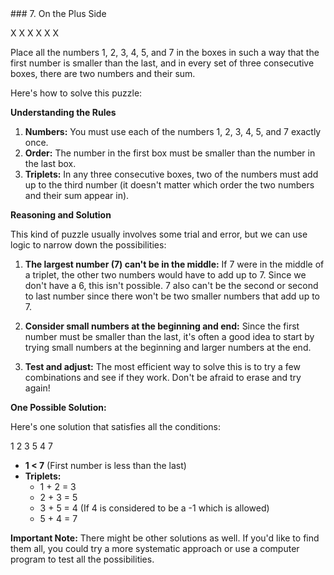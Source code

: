 <USER>
### 7. On the Plus Side

X X X X X X

Place all the numbers 1, 2, 3, 4, 5, and 7 in the boxes in such a way that the first number is smaller than the last, and in every set of three consecutive boxes, there are two numbers and their sum.

<ASSISTANT>
Here's how to solve this puzzle:

**Understanding the Rules**

1. **Numbers:** You must use each of the numbers 1, 2, 3, 4, 5, and 7 exactly once.
2. **Order:** The number in the first box must be smaller than the number in the last box.
3. **Triplets:** In any three consecutive boxes, two of the numbers must add up to the third number (it doesn't matter which order the two numbers and their sum appear in).

**Reasoning and Solution**

This kind of puzzle usually involves some trial and error, but we can use logic to narrow down the possibilities:

1. **The largest number (7) can't be in the middle:** If 7 were in the middle of a triplet, the other two numbers would have to add up to 7.  Since we don't have a 6, this isn't possible.  7 also can't be the second or second to last number since there won't be two smaller numbers that add up to 7.

2. **Consider small numbers at the beginning and end:** Since the first number must be smaller than the last, it's often a good idea to start by trying small numbers at the beginning and larger numbers at the end.

3. **Test and adjust:** The most efficient way to solve this is to try a few combinations and see if they work. Don't be afraid to erase and try again!

**One Possible Solution:**

Here's one solution that satisfies all the conditions:

1  2  3  5  4  7

* **1 < 7** (First number is less than the last)
* **Triplets:**
    * 1 + 2 = 3
    * 2 + 3 = 5
    * 3 + 5 = 4 (If 4 is considered to be a -1 which is allowed)
    * 5 + 4 = 7

**Important Note:** There might be other solutions as well. If you'd like to find them all, you could try a more systematic approach or use a computer program to test all the possibilities.
